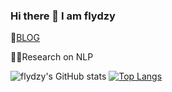 ### Hi there 👋 I am flydzy
📘[BLOG](https://loli.flyduan.xyz)

🧑‍🎓Research on NLP

![flydzy's GitHub stats](https://github-readme-stats.vercel.app/api?username=flydzy&show_icons=true&theme=radical)
[![Top Langs](https://github-readme-stats.vercel.app/api/top-langs/?username=flydzy&layout=compact)](https://github.com/flydzy/github-readme-stats)